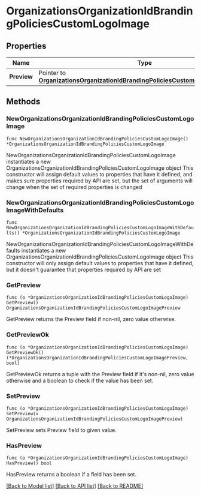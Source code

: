 # OrganizationsOrganizationIdBrandingPoliciesCustomLogoImage

## Properties

Name | Type | Description | Notes
------------ | ------------- | ------------- | -------------
**Preview** | Pointer to [**OrganizationsOrganizationIdBrandingPoliciesCustomLogoImagePreview**](OrganizationsOrganizationIdBrandingPoliciesCustomLogoImagePreview.md) |  | [optional] 

## Methods

### NewOrganizationsOrganizationIdBrandingPoliciesCustomLogoImage

`func NewOrganizationsOrganizationIdBrandingPoliciesCustomLogoImage() *OrganizationsOrganizationIdBrandingPoliciesCustomLogoImage`

NewOrganizationsOrganizationIdBrandingPoliciesCustomLogoImage instantiates a new OrganizationsOrganizationIdBrandingPoliciesCustomLogoImage object
This constructor will assign default values to properties that have it defined,
and makes sure properties required by API are set, but the set of arguments
will change when the set of required properties is changed

### NewOrganizationsOrganizationIdBrandingPoliciesCustomLogoImageWithDefaults

`func NewOrganizationsOrganizationIdBrandingPoliciesCustomLogoImageWithDefaults() *OrganizationsOrganizationIdBrandingPoliciesCustomLogoImage`

NewOrganizationsOrganizationIdBrandingPoliciesCustomLogoImageWithDefaults instantiates a new OrganizationsOrganizationIdBrandingPoliciesCustomLogoImage object
This constructor will only assign default values to properties that have it defined,
but it doesn't guarantee that properties required by API are set

### GetPreview

`func (o *OrganizationsOrganizationIdBrandingPoliciesCustomLogoImage) GetPreview() OrganizationsOrganizationIdBrandingPoliciesCustomLogoImagePreview`

GetPreview returns the Preview field if non-nil, zero value otherwise.

### GetPreviewOk

`func (o *OrganizationsOrganizationIdBrandingPoliciesCustomLogoImage) GetPreviewOk() (*OrganizationsOrganizationIdBrandingPoliciesCustomLogoImagePreview, bool)`

GetPreviewOk returns a tuple with the Preview field if it's non-nil, zero value otherwise
and a boolean to check if the value has been set.

### SetPreview

`func (o *OrganizationsOrganizationIdBrandingPoliciesCustomLogoImage) SetPreview(v OrganizationsOrganizationIdBrandingPoliciesCustomLogoImagePreview)`

SetPreview sets Preview field to given value.

### HasPreview

`func (o *OrganizationsOrganizationIdBrandingPoliciesCustomLogoImage) HasPreview() bool`

HasPreview returns a boolean if a field has been set.


[[Back to Model list]](../README.md#documentation-for-models) [[Back to API list]](../README.md#documentation-for-api-endpoints) [[Back to README]](../README.md)


